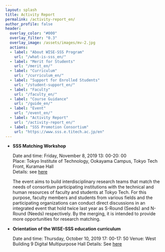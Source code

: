 ```yaml
---
layout: splash
title: Activity Report
permalink: /activity-report_en/
author_profile: false
header:
  overlay_color: "#000"
  overlay_filter: "0.3"
  overlay_image: /assets/images/mv-2.jpg
  actions:
  - label: "About WISE-SSS Program"
    url: "/what-is-sss_en/"
  - label: "Merit for Students"
    url: "/merit_en/"
  - label: "Curriculum"
    url: "/curriculum_en/"
  - label: "Support for Enrolled Students"
    url: "/student-support_en/"
  - label: "Faculty"
    url: "/faculty_en/"
  - label: "Course Guidance"
    url: "/guide_en/"
  - label: "Event"
    url: "/event_en/"
  - label: "Activity Report"
    url: "/activity-report_en/"
  - label: "SSS Promotion Consortium"
    url: "https://www.sss.e.titech.ac.jp/en"
---
```


* **SSS Matching Workshop**

  Date and time: Friday, November 8, 2019 13: 00-20: 00<br>
  Place: Tokyo Institute of Technology, Ookayama Campus, Tokyo Tech Front, Kuramae Hall<br>
  Details: see [here](http://www.sss.e.titech.ac.jp/event-sss-matching-ws-20191108/)

  The event aims to build interdisciplinary research teams that match the needs of consortium participating institutions with the technical and human resources of faculty and students at Tokyo Tech. For this purpose, faculty members and students from various fields and the participating organizations can conduct direct discussions in an integrated event that hold twice last year as S-Round (Seeds) and N-Round (Needs) respectively. By the merging, it is intended to provide more opportunities for research matching.

* **Orientation of the WISE-SSS education curriculum**

  Date and time: Thursday, October 10, 2019 17: 00-17: 50
  Venue: West Building 9 Digital Multipurpose Hall
  Details: See [here](https://www.sss.e.titech.ac.jp/event-eng-edu-program-orientation-20191010/)
